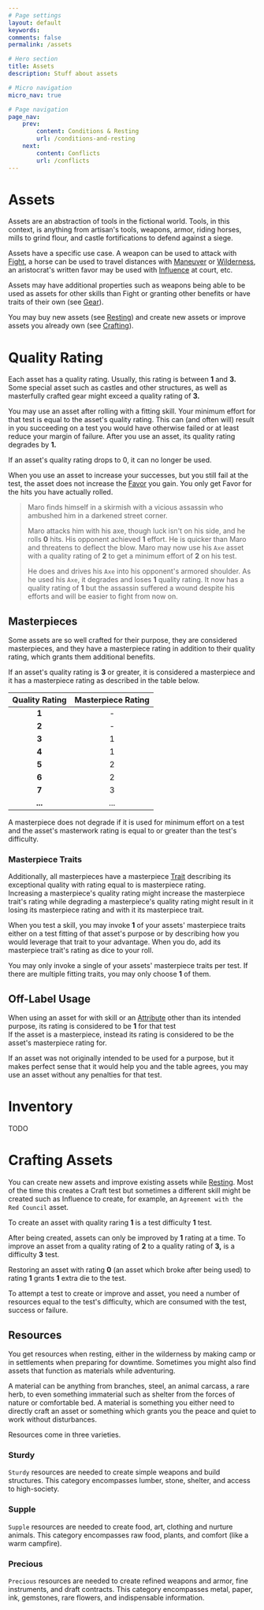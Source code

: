 ```yaml
---
# Page settings
layout: default
keywords:
comments: false
permalink: /assets

# Hero section
title: Assets
description: Stuff about assets

# Micro navigation
micro_nav: true

# Page navigation
page_nav:
    prev:
        content: Conditions & Resting
        url: /conditions-and-resting
    next:
        content: Conflicts
        url: /conflicts
---
```


# Assets

Assets are an abstraction of tools in the fictional world. Tools, in this context, is anything from artisan's tools, weapons, armor, riding horses, mills to grind flour, and castle fortifications to defend against a siege.

Assets have a specific use case. A weapon can be used to attack with [Fight](/skill-list#fight), a horse can be used to travel distances with [Maneuver](/skill-list#maneuver) or [Wilderness](/skill-list#wilderness), an aristocrat's written favor may be used with [Influence](/skill-list#influence) at court, etc.

Assets may have additional properties such as weapons being able to be used as assets for other skills than Fight or granting other benefits or have traits of their own (see [Gear](/gear)).

You may buy new assets (see [Resting](conditions-and-resting#crafting)) and create new assets or improve assets you already own (see [Crafting](/#crafting)).


# Quality Rating

Each asset has a quality rating. Usually, this rating is between **1** and **3.** Some special asset such as castles and other structures, as well as masterfully crafted gear might exceed a quality rating of **3.**

You may use an asset after rolling with a fitting skill. Your minimum effort for that test is equal to the asset's quality rating. This can (and often will) result in you succeeding on a test you would have otherwise failed or at least reduce your margin of failure. After you use an asset, its quality rating degrades by **1.**

If an asset's quality rating drops to 0, it can no longer be used.

When you use an asset to increase your successes, but you still fail at the test, the asset does not increase the [Favor](character#favor) you gain. You only get Favor for the hits you have actually rolled.

> Maro finds himself in a skirmish with a vicious assassin who ambushed him in a darkened street corner.
> 
> Maro attacks him with his axe, though luck isn't on his side, and he rolls **0** hits. His opponent achieved **1** effort. He is quicker than Maro and threatens to deflect the blow. Maro may now use his `Axe` asset with a quality rating of **2** to get a minimum effort of **2** on his test.
> 
> He does and drives his `Axe` into his opponent's armored shoulder. As he used his `Axe`, it degrades and loses **1** quality rating. It now has a quality rating of **1** but the assassin suffered a wound despite his efforts and will be easier to fight from now on.


## Masterpieces

Some assets are so well crafted for their purpose, they are considered masterpieces, and they have a masterpiece rating in addition to their quality rating, which grants them additional benefits.

If an asset's quality rating is **3** or greater, it is considered a masterpiece and it has a masterpiece rating as described in the table below.

| Quality Rating | Masterpiece Rating |
|:--------------:|:------------------:|
|     **1**      |         -          |
|     **2**      |         -          |
|     **3**      |         1          |
|     **4**      |         1          |
|     **5**      |         2          |
|     **6**      |         2          |
|     **7**      |         3          |
|    **...**     |        ...         |

A masterpiece does not degrade if it is used for minimum effort on a test and the asset's masterwork rating is equal to or greater than the test's difficulty.

### Masterpiece Traits

Additionally, all masterpieces have a masterpiece [Trait](character#traits) describing its exceptional quality with rating equal to is masterpiece rating.  
Increasing a masterpiece's quality rating might increase the masterpiece trait's rating while degrading a masterpiece's quality rating might result in it losing its masterpiece rating and with it its masterpiece trait.

When you test a skill, you may invoke **1** of your assets' masterpiece traits either on a test fitting of that asset's purpose or by describing how you would leverage that trait to your advantage. When you do, add its masterpiece trait's rating as dice to your roll.

You may only invoke a single of your assets' masterpiece traits per test. If there are multiple fitting traits, you may only choose **1** of them.


## Off-Label Usage

When using an asset for with skill or an [Attribute](character#attributes) other than its intended purpose, its rating is considered to be **1** for that test  
If the asset is a masterpiece, instead its rating is considered to be the asset's masterpiece rating for.

If an asset was not originally intended to be used for a purpose, but it makes perfect sense that it would help you and the table agrees, you may use an asset without any penalties for that test.



# Inventory

TODO



# Crafting Assets

You can create new assets and improve existing assets while [Resting](conditions-and-resting#crafting). Most of the time this creates a Craft test but sometimes a different skill might be created such as Influence to create, for example, an `Agreement with the Red Council` asset.

To create an asset with quality raring **1** is a test difficulty **1** test.

After being created, assets can only be improved by **1** rating at a time. To improve an asset from a quality rating of **2** to a quality rating of **3,** is a difficulty **3** test.

Restoring an asset with rating **0** (an asset which broke after being used) to rating **1** grants **1** extra die to the test.

To attempt a test to create or improve and asset, you need a number of resources equal to the test's difficulty, which are consumed with the test, success or failure.

## Resources

You get resources when resting, either in the wilderness by making camp or in settlements when preparing for downtime. Sometimes you might also find assets that function as materials while adventuring.

A material can be anything from branches, steel, an animal carcass, a rare herb, to even something immaterial such as shelter from the forces of nature or comfortable bed. A material is something you either need to directly craft an asset or something which grants you the peace and quiet to work without disturbances. 

Resources come in three varieties.

### Sturdy

`Sturdy` resources are needed to create simple weapons and build structures. This category encompasses lumber, stone, shelter, and access to high-society.

### Supple

`Supple` resources are needed to create food, art, clothing and nurture animals. This category encompasses raw food, plants, and comfort (like a warm campfire).

### Precious

`Precious` resources are needed to create refined weapons and armor, fine instruments, and draft contracts. This category encompasses metal, paper, ink, gemstones, rare flowers, and indispensable information.
